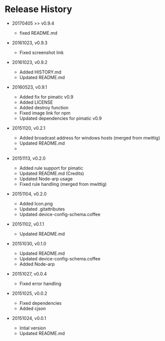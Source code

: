 # Release History

* 20170405 >> v0.9.4
	* fixed README.md

* 20161023, v0.9.3
	* Fixed screenshot link

* 20161023, v0.9.2
	* Added HISTORY.md
	* Updated README.md

* 20160523, v0.9.1
	* Added fix for pimatic v0.9
	* Added LICENSE
	* Added destroy function
	* Fixed image link for npm
	* Updated dependencies for pimatic v0.9

* 20151120, v0.2.1
	* Added broadcast address for windows hosts (merged from mwittig)
	* Updated README.md
	* 

* 20151113, v0.2.0
	* Added rule support for pimatic
	* Updated README.md (Credits)
	* Updated Node-arp usage
	* Fixed rule handling (merged from mwittig)

* 20151104, v0.2.0
	* Added Icon.png
	* Updated .gitattributes
	* Updated device-config-schema.coffee

* 20151102, v0.1.1
	* Updated README.md

* 20151030, v0.1.0
	* Updated README.md
	* Updated device-config-schema.coffee
	* Added Node-arp

* 20151027, v0.0.4
	* Fixed error handling

* 20151025, v0.0.2
	* Fixed dependencies
	* Added cjson 

* 20151024, v0.0.1
	* Intial version
	* Updated README.md